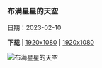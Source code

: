 ### 布满星星的天空

日期：2023-02-10

**下载**  |  [1920x1080](https://cn.bing.com/th?id=OHR.DarkSkiesDV_ZH-CN1076500221_1920x1080.jpg)  |  [1920x1080](https://cn.bing.com/th?id=OHR.DarkSkiesDV_ZH-CN1076500221_UHD.jpg)

![布满星星的天空](https://cn.bing.com/th?id=OHR.DarkSkiesDV_ZH-CN1076500221_1920x1080.jpg "死亡谷扎布里斯基角上空的银河，美国加利福尼亚州 (© Matt Anderson Photography/Getty Images)")

